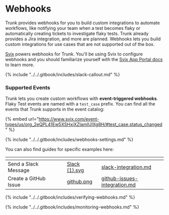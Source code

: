 # Webhooks

Trunk provides webhooks for you to build custom integrations to automate workflows, like notifying your team when a test becomes flaky or automatically creating tickets to investigate flaky tests. Trunk already provides a Jira integration, and more are planned. Webhooks lets you build custom integrations for use cases that are not supported out of the box.

[Svix](https://docs.svix.com/) powers webhooks for Trunk. You'll be using Svix to configure webhooks and you should familiarize yourself with the [Svix App Portal docs](https://docs.svix.com/app-portal) to learn more.

{% include "../../.gitbook/includes/slack-callout.md" %}

### Supported Events

Trunk lets you create custom workflows with **event-triggered webhooks**. Flaky Test events are named with a `test_case` prefix. You can find all the events that Trunk supports in the event catalog:

{% embed url="https://www.svix.com/event-types/us/org_2eQPL41Ew5XSHxiXZIamIUIXg8H/#test_case.status_changed" %}

{% include "../../.gitbook/includes/webhooks-settings.md" %}

You can also find guides for specific examples here:

<table data-card-size="large" data-view="cards"><thead><tr><th></th><th data-hidden></th><th data-hidden></th><th data-hidden data-card-cover data-type="files"></th><th data-hidden data-card-target data-type="content-ref"></th></tr></thead><tbody><tr><td>Send a Slack Message</td><td></td><td></td><td><a href="../../.gitbook/assets/Slack (1).svg">Slack (1).svg</a></td><td><a href="slack-integration.md">slack-integration.md</a></td></tr><tr><td>Create a GitHub Issue</td><td></td><td></td><td><a href="../../.gitbook/assets/github.png">github.png</a></td><td><a href="github-issues-integration.md">github-issues-integration.md</a></td></tr></tbody></table>

{% include "../../.gitbook/includes/verifying-webhooks.md" %}

{% include "../../.gitbook/includes/monitoring-webhooks.md" %}
